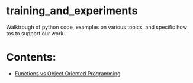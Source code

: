 # training_and_experiments

Walktrough of python code, examples on various topics, and specific how tos to support our work

# Contents:

* [Functions vs Object Oriented Programming](walkthroughs/Functions_vs_Object_Oriented_Programming.ipynb)
